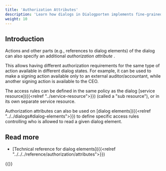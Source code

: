 ```yaml
---
title: 'Authorization Attributes'
description: 'Learn how dialogs in Dialogporten implements fine-grained access control using Altinn Authorization'
weight: 10
---
```


## Introduction

Actions and other parts (e.g., references to dialog elements) of the dialog can also specify an additional _authorization attribute_ .

This allows having different authorization requirements for the same type of action available in different dialog states. For example, it can be used to make a signing action available only to an external auditor/accountant, while another signing action is available to the CEO.

The access rules can be defined in the same policy as the dialog [service resource]({{<relref "../service-resource">}}) (called a "sub resource"), or in its own separate service resource. 

Authorization attributes can also be used on [dialog elements]({{<relref "../../dialogs#dialog-elements">}}) to define specific access rules controlling who is allowed to read a given dialog element. 

## Read more
* [Technical reference for dialog elements]({{<relref "../../../reference/authorization/attributes">}})

{{<children />}}

